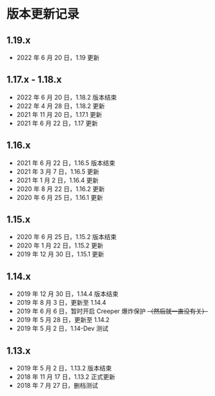 # 版本更新记录

## 1.19.x

* 2022 年 6 月 20 日，1.19 更新

## 1.17.x - 1.18.x

* 2022 年 6 月 20 日，1.18.2 版本结束
* 2022 年 4 月 28 日，1.18.2 更新
* 2021 年 11 月 20 日，1.17.1 更新
* 2021 年 6 月 22 日，1.17 更新

## 1.16.x

* 2021 年 6 月 22 日，1.16.5 版本结束
* 2021 年 3 月 7 日，1.16.5 更新
* 2021 年 1 月 2 日，1.16.4 更新
* 2020 年 8 月 22 日，1.16.2 更新
* 2020 年 6 月 25 日，1.16.1 更新

## 1.15.x

* 2020 年 6 月 25 日，1.15.2 版本结束
* 2020 年 1 月 22 日，1.15.2 更新
* 2019 年 12 月 30 日，1.15.1 更新

## 1.14.x

* 2019 年 12 月 30 日，1.14.4 版本结束
* 2019 年 8 月 3 日，更新至 1.14.4
* 2019 年 6 月 6 日，暂时开启 Creeper 爆炸保护 ~~（然后就一直没有关）~~
* 2019 年 5 月 28 日，更新至 1.14.2
* 2019 年 5 月 2 日，1.14-Dev 测试

## 1.13.x

* 2019 年 5 月 2 日，1.13.2 版本结束
* 2018 年 11 月 17 日，1.13.2 正式更新
* 2018 年 7 月 27 日，删档测试

